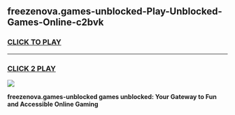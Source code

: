 
## freezenova.games-unblocked-Play-Unblocked-Games-Online-c2bvk
<h3>
<a href="https://premium76.site?title=freezenova.games-unblocked&ref=25A">CLICK TO PLAY</a></h3>
<hr>

<h3>
<a href="https://premium76.site?title=freezenova.games-unblocked&ref=25A">CLICK 2 PLAY</a>
  
</h3>

<a href="https://premium76.site?title=freezenova.games-unblocked&ref=25A"><img src="https://clearcache.store/games.png"></a>


**freezenova.games-unblocked games unblocked: Your Gateway to Fun and Accessible Online Gaming**
